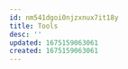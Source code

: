 ```yaml
---
id: nm541dgoi0njzxnux7it18y
title: Tools
desc: ''
updated: 1675159063061
created: 1675159063061
---
```

